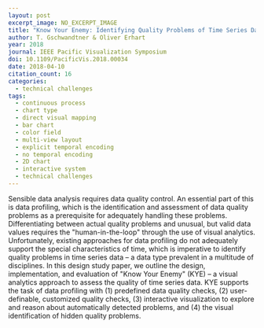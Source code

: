 ```yaml
---
layout: post
excerpt_image: NO_EXCERPT_IMAGE
title: "Know Your Enemy: Identifying Quality Problems of Time Series Data"
author: T. Gschwandtner & Oliver Erhart
year: 2018
journal: IEEE Pacific Visualization Symposium
doi: 10.1109/PacificVis.2018.00034
date: 2018-04-10
citation_count: 16
categories:
  - technical challenges
tags:
  - continuous process
  - chart type
  - direct visual mapping
  - bar chart
  - color field
  - multi-view layout
  - explicit temporal encoding
  - no temporal encoding
  - 2D chart
  - interactive system
  - technical challenges
---
```

Sensible data analysis requires data quality control. An essential part of this is data profiling, which is the identification and assessment of data quality problems as a prerequisite for adequately handling these problems. Differentiating between actual quality problems and unusual, but valid data values requires the "human-in-the-loop" through the use of visual analytics. Unfortunately, existing approaches for data profiling do not adequately support the special characteristics of time, which is imperative to identify quality problems in time series data – a data type prevalent in a multitude of disciplines. In this design study paper, we outline the design, implementation, and evaluation of "Know Your Enemy" (KYE) – a visual analytics approach to assess the quality of time series data. KYE supports the task of data profiling with (1) predefined data quality checks, (2) user-definable, customized quality checks, (3) interactive visualization to explore and reason about automatically detected problems, and (4) the visual identification of hidden quality problems.
